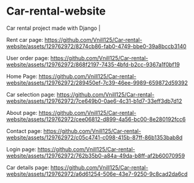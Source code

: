# Car-rental-website
Car rental project made with Django |

Rent car page:
https://github.com/Vnill125/Car-rental-website/assets/129762972/8274cb86-fab0-4749-bbe0-39a8bccb3140


User order page:
https://github.com/Vnill125/Car-rental-website/assets/129762972/868f2197-7435-4bfd-b2cc-9367a1f0bf19


Home Page:
https://github.com/Vnill125/Car-rental-website/assets/129762972/289450ef-7c39-46ee-9989-659872d59392


Car selection page:
https://github.com/Vnill125/Car-rental-website/assets/129762972/7ce649b0-0ae6-4c31-b1d7-33eff3db7d12


About page:
https://github.com/Vnill125/Car-rental-website/assets/129762972/cee06812-d899-4a56-bc00-8e280192fcc6


Contact page:
https://github.com/Vnill125/Car-rental-website/assets/129762972/c05c4741-c098-415b-87ff-86b1353bab8d


Login page:
https://github.com/Vnill125/Car-rental-website/assets/129762972/762b35b0-a84a-49da-b8ff-af2b60070959


Car details page:
https://github.com/Vnill125/Car-rental-website/assets/129762972/a6d61254-506e-43e7-9250-9c8cad2da6cd

